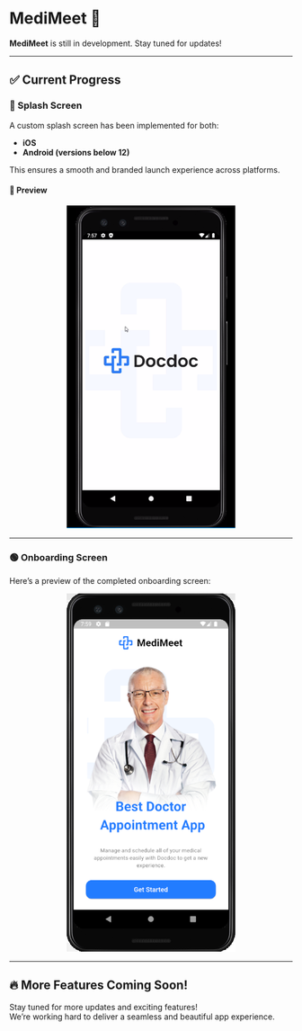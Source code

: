 # MediMeet 🏥

**MediMeet** is still in development. Stay tuned for updates!  

---

## ✅ Current Progress

### 🚀 Splash Screen  
A custom splash screen has been implemented for both:

- **iOS**
- **Android (versions below 12)**

This ensures a smooth and branded launch experience across platforms.

#### 📱 Preview

<p align="center">
  <img src="assets/README assets/splash_screen_(-12).PNG" alt="Splash Screen" width="300">
</p>

---

### 🟢 Onboarding Screen  
Here’s a preview of the completed onboarding screen:

<p align="center">
  <img src="assets/README assets/onboard.png" alt="Onboarding Screen" width="300">
</p>

---


## 🔥 More Features Coming Soon!
Stay tuned for more updates and exciting features!  
We’re working hard to deliver a seamless and beautiful app experience.


